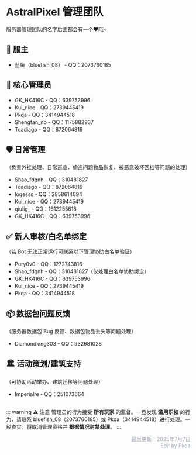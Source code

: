 # AstralPixel 管理团队  

服务器管理团队的名字后面都会有一个❤️哦~

## 👑 服主
- 蓝鱼（bluefish_08） - QQ：2073760185

## 💠 核心管理员
- GK_HK416C - QQ：639753996
- Kui_nice - QQ：2739445419 
- Pkqa - QQ：3414944518
- Shengfan_nb - QQ：1175882937
- Toadiago - QQ：872064819

## 🛡 日常管理
（负责外挂处理、日常巡查、偷盗问题物品恢复、被恶意破坏回档等问题的处理）
- Shao_fdgnh - QQ：310481827
- Toadiago - QQ：872064819
- logesss - QQ：2858614094
- Kui_nice - QQ：2739445419
- qiulig_ - QQ：1612255618
- GK_HK416C - QQ：639753996

## ✅ 新人审核/白名单绑定
（若 Bot 无法正常运行可联系以下管理协助白名单验证）
- Pury0v0 - QQ：1272743816
- Shao_fdgnh - QQ：310481827（仅处理白名单协助绑定）
- GK_HK416C - QQ：639753996
- Kui_nice - QQ：2739445419
- Pkqa - QQ：3414944518

## 📦 数据包问题反馈
（服务器数据包 Bug 反馈、数据包物品丢失等问题处理）
- Diamondking303 - QQ：932681028

## 🏛 活动策划/建筑支持
（可协助活动举办、建筑迁移等问题处理）
- Imperialre - QQ：251073664     
  
##  


::: warning ⚠️ 注意
管理员的行为接受 **所有玩家** 的监督。一旦发现 **滥用职权** 的行为，请联系 bluefish_08（2073760185）或 Pkqa（3414944518）进行处理。一经查实，将取消管理资格并 **根据情况封禁处理**。
:::

<p style="text-align: right; color: #9ca3af;">
最后更新：2025年7月7日<br>
Edit by Pkqa
</p>